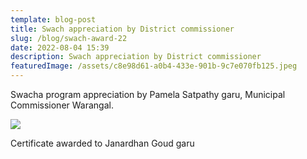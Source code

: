 ```yaml
---
template: blog-post
title: Swach appreciation by District commissioner
slug: /blog/swach-award-22
date: 2022-08-04 15:39
description: Swach appreciation by District commissioner
featuredImage: /assets/c8e98d61-a0b4-433e-901b-9c7e070fb125.jpeg
---
```

Swacha program appreciation by Pamela Satpathy garu, Municipal Commissioner Warangal.

![](/assets/d5efa4d6-1595-4af6-a54d-6b596f652edc.jpeg)

Certificate awarded to Janardhan Goud garu
